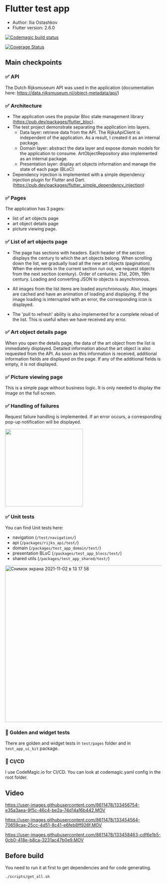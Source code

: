 # Flutter test app

* Author: Ilia Ostashkov
* Flutter version: 2.6.0

[![Codemagic build status](https://api.codemagic.io/apps/61801c5bf780e4f64be7e6c7/test-flow/status_badge.svg)](https://api.codemagic.io/apps/61801c5bf780e4f64be7e6c7/test-flow/latest_build)

[![Coverage Status](https://coveralls.io/repos/github/IlyaOstashkov/Flutter_test_app/badge.svg?branch=main)](https://coveralls.io/github/IlyaOstashkov/Flutter_test_app?branch=main)

## Main checkpoints

### ✅ API

The Dutch Rijksmuseum API was used in the application (documentation here: https://data.rijksmuseum.nl/object-metadata/api/)

### ✅ Architecture

- The application uses the popular Bloc state management library (https://pub.dev/packages/flutter_bloc).
- The test project demonstrate separating the application into layers.
    - Data layer: retrieve data from the API. The RijksApiClient is independent of the application. As a result, I created it as an internal package.
    - Domain layer: abstract the data layer and expose domain models for the application to consume. ArtObjectRepository also implemented as an internal package. 
    - Presentation layer: display art objects information and manage the state of each page (BLoC)
- Dependency injection is implemented with a simple dependency injection plugin for Flutter and Dart.(https://pub.dev/packages/flutter_simple_dependency_injection)

### ✅ Pages

The application has 3 pages: 
* list of art objects page
* art object details page
* picture viewing page.

### ✅ List of art objects page

- The page has sections with headers. Each header of the section displays the century to which the art objects belong. When scrolling down the list, we gradually load all the new art objects (pagination). When the elements in the current section run out, we request objects from the next section (century). Order of centuries: 21st, 20th, 19th century. Loading and converting JSON to objects is asynchronous.

- All images from the list items are loaded asynchronously. Also, images are cached and have an animation of loading and displaying. If the image loading is interrupted with an error, the corresponding icon is displayed.

- The 'pull to refresh' ability is also implemented for a complete reload of the list. This is useful when we have received any error.

### ✅ Art object details page

When you open the details page, the data of the art object from the list is immediately displayed. Detailed information about the art object is also requested from the API. As soon as this information is received, additional information fields are displayed on the page. If any of the additional fields is empty, it is not displayed.

### ✅ Picture viewing page

This is a simple page without business logic. It is only needed to display the image on the full screen.

### ✅ Handling of failures

Request failure handling is implemented. If an error occurs, a corresponding pop-up notification will be displayed.

<img src="https://user-images.githubusercontent.com/8611478/133454847-f74d60a0-8390-4bf1-8265-5e50dbbb1bb1.PNG" width="250">

### ✅ Unit tests

You can find Unit tests here:
- navigation (`/test/navigation/`)
- api (`/packages/rijks_api/test/`)
- domain (`/packages/test_app_domain/test/`)
- presentation BLoC (`/packages/test_app_blocs/test/`)
- shared utils (`/packages/test_app_shared/test/`)

<img width="505" alt="Снимок экрана 2021-11-02 в 13 17 58" src="https://user-images.githubusercontent.com/8611478/139828682-d8de55d9-38f7-4452-a8e5-c2abdc9c483f.png">

### 📌 Golden and widget tests

There are golden and widget tests in `test/pages` folder and in `test_app_ui_kit` package. 

### 📌 CI/CD

I use CodeMagic.io for CI/CD. You can look at codemagic.yaml config in the root folder.

## Video

https://user-images.githubusercontent.com/8611478/133456754-e35a3aea-9f5c-46c4-be2a-74d14a16b442.MOV

https://user-images.githubusercontent.com/8611478/133454564-70659cae-25cc-4d51-8c41-e6feb8ff926f.MOV

https://user-images.githubusercontent.com/8611478/133458463-cdf6e1b5-0cb0-418e-b8ca-3231ac47b0e9.MOV

## Before build

You need to run it at first to get dependencies and for code generating.

`./scripts/get_all.sh`